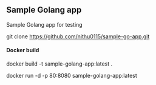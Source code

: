 ## Sample Golang app
Sample Golang app for testing

git clone https://github.com/nithu0115/sample-go-app.git

#### Docker build
docker build -t sample-golang-app:latest .

docker run -d -p 80:8080 sample-golang-app:latest
